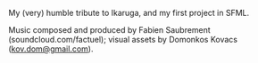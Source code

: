 My (very) humble tribute to Ikaruga, and my first project in SFML.

Music composed and produced by Fabien Saubrement (soundcloud.com/factuel); visual assets by Domonkos Kovacs (kov.dom@gmail.com).
